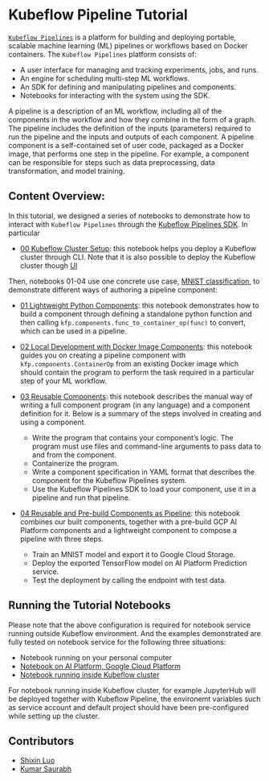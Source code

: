 # Kubeflow Pipeline Tutorial 
[`Kubeflow Pipelines`](https://github.com/kubeflow/pipelines) is a platform for building and deploying portable, 
scalable machine learning (ML) pipelines or workflows based on Docker containers. 
The `Kubeflow Pipelines` platform consists of:
- A user interface for managing and tracking experiments, jobs, and runs.
- An engine for scheduling multi-step ML workflows.
- An SDK for defining and manipulating pipelines and components.
- Notebooks for interacting with the system using the SDK.

A pipeline is a description of an ML workflow, including all of the components in the workflow and 
how they combine in the form of a graph. The pipeline includes the definition of the inputs (parameters) required to 
run the pipeline and the inputs and outputs of each component. A pipeline component is a self-contained set of user 
code, packaged as a Docker image, that performs one step in the pipeline. For example, a component can be responsible 
for steps such as data preprocessing, data transformation, and model training.

## Content Overview:
In this tutorial, we designed a series of notebooks to demonstrate how to interact with `Kubeflow Pipelines` through the
[Kubeflow Pipelines SDK](https://github.com/kubeflow/pipelines/tree/master/sdk/python/kfp). In particular
- [00 Kubeflow Cluster Setup](00_Kubeflow_Cluster_Setup.ipynb): this notebook helps you deploy a Kubeflow 
cluster through CLI. Note that it is also possible to deploy the Kubeflow cluster though 
[UI](https://www.kubeflow.org/docs/gke/deploy/deploy-ui/)

Then, notebooks 01-04 use one concrete use case, 
[MNIST classification](https://www.tensorflow.org/tutorials/quickstart/beginner), to demonstrate different ways of
authoring a pipeline component: 
- [01 Lightweight Python Components](01_Lightweight_Python_Components.ipynb): this notebook demonstrates how to build a 
component through defining a standalone python function and then calling `kfp.components.func_to_container_op(func)` to 
convert, which can be used in a pipeline.

- [02 Local Development with Docker Image Components](02_Local_Development_with_Docker_Image_Components.ipynb): this 
notebook guides you on creating a pipeline component with `kfp.components.ContainerOp` from an existing Docker image 
which should contain the program to perform the task required in a particular step of your ML workflow.

- [03 Reusable Components](03_Reusable_Components.ipynb): this notebook describes the manual way of writing a full 
component program (in any language) and a component definition for it. Below is a summary of the steps involved in 
creating and using a component.
    - Write the program that contains your component’s logic. The program must use files and command-line arguments 
    to pass data to and from the component.
    - Containerize the program.
    - Write a component specification in YAML format that describes the component for the Kubeflow Pipelines system.
    - Use the Kubeflow Pipelines SDK to load your component, use it in a pipeline and run that pipeline.

- [04 Reusable and Pre-build Components as Pipeline](04_Reusable_and_Pre-build_Components_as_Pipeline.ipynb): this 
notebook combines our built components, together with a pre-build GCP AI Platform components 
and a lightweight component to compose a pipeline with three steps.
    - Train an MNIST model and export it to Google Cloud Storage.
    - Deploy the exported TensorFlow model on AI Platform Prediction service.
    - Test the deployment by calling the endpoint with test data.

## Running the Tutorial Notebooks
Please note that the above configuration is required for notebook service running outside Kubeflow environment. 
And the examples demonstrated are fully tested on notebook service for the following three situations:
- Notebook running on your personal computer
- [Notebook on AI Platform, Google Cloud Platform](https://cloud.google.com/ai-platform-notebooks/)
- [Notebook running inside Kubeflow cluster](https://www.kubeflow.org/docs/components/jupyter/)
 
For notebook running inside Kubeflow cluster, for example JupyterHub will be deployed together with Kubeflow Pipeline, 
the environemt variables such as service account and default project should have been pre-configured while 
setting up the cluster.

## Contributors
- [Shixin Luo](https://github.com/luotigerlsx)
- [Kumar Saurabh](https://github.com/saurabh24292)